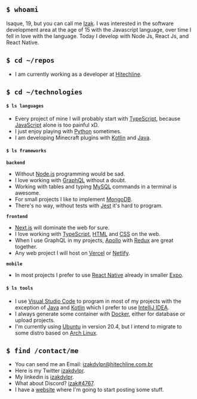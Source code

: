 ## `$ whoami`

Isaque, 19, but you can call me [Izak](https://github.com/izakdvlpr). I was interested in the software development area at the age of 15 with the Javascript language, over time I fell in love with the language. Today I develop with Node Js, React Js, and React Native.

## `$ cd ~/repos`

- I am currently working as a developer at [Hitechline](https://hitechline.com.br).

## `$ cd ~/technologies`

#### `$ ls languages`

- Every project of mine I will probably start with [TypeScript](https://typescriptlang.org/), because [JavaScript](https://javascript.com/) alone is too painful xD.
- I just enjoy playing with [Python](https://python.org/) sometimes.
- I am developing Minecraft plugins with [Kotlin](https://kotlinlang.org/) and [Java](https://java.com/).

#### `$ ls frameworks`

**`backend`**

- Without [Node.js](https://nodejs.org/en/) programming would be sad.
- I love working with [GraphQL](https://graphql.org/) without a doubt.
- Working with tables and typing [MySQL](https://mysql.com/) commands in a terminal is awesome.
- For small projects I like to implement [MongoDB](https://mongodb.com/).
- There's no way, without tests with [Jest](https://jestjs.io/) it's hard to program.

**`frontend`**

- [Next.js](https://nextjs.org/) will dominate the web for sure.
- I love working with [TypeScript](https://typescriptlang.org/), [HTML](https://developer.mozilla.org/en-US/docs/Web/HTML) and [CSS](https://developer.mozilla.org/en-US/docs/web/CSS) on the web.
- When I use GraphQL in my projects, [Apollo](https://apollographql.com/) with [Redux](https://redux.js.org/) are great together.
- Any web project I will host on [Vercel](https://vercel.com/) or [Netlify](https://netlify.com/).

**`mobile`**

- In most projects I prefer to use [React Native](https://reactnative.dev/) already in smaller [Expo](https://expo.dev/).

#### `$ ls tools`

- I use [Visual Studio Code](https://code.visualstudio.com/) to program in most of my projects with the exception of [Java](https://java.com/) and [Kotlin](https://kotlinlang.org/) which I prefer to use [IntelliJ IDEA](https://www.jetbrains.com/idea/).
- I always generate some container with [Docker](https://docker.com/), either for database or upload projects.
- I'm currently using [Ubuntu](https://ubuntu.com/) in version 20.4, but I intend to migrate to some distro based on [Arch Linux](https://archlinux.org/).

## `$ find /contact/me`

- You can send me an Email: [izakdvlpr@hitechline.com.br](mailto:izakdvlpr@hitechline.com.br)
- Here is my Twitter [izakdvlpr](https://twitter.com/izakdvlpr).
- My linkedin is [izakdvlpr](https://www.linkedin.com/in/izakdvlpr/).
- What about Discord? [izak#4767](https://discord.gg/F8HmTMWV5z).
- I have a [website](https://izakdvlpr.vercel.app/) where I'm going to start posting some stuff.
